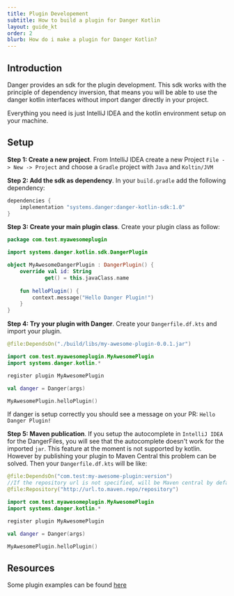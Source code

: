 ```yaml
---
title: Plugin Developement
subtitle: How to build a plugin for Danger Kotlin
layout: guide_kt
order: 2
blurb: How do i make a plugin for Danger Kotlin?
---
```


## Introduction

Danger provides an sdk for the plugin development. This sdk works with the principle of dependency inversion,
that means you will be able to use the danger kotlin interfaces without import danger directly in your project.

Everything you need is just IntelliJ IDEA and the kotlin environment setup on your machine.

## Setup

**Step 1: Create a new project**. From IntelliJ IDEA create a new Project `File -> New -> Project` and choose a `Gradle` project with `Java` and `Koltin/JVM`

**Step 2: Add the sdk as dependency**. In your `build.gradle` add the following dependency:
```groovy
dependencies {
    implementation "systems.danger:danger-kotlin-sdk:1.0"
}
```

**Step 3: Create your main plugin class**. Create your plugin class as follow:
```kotlin
package com.test.myawesomeplugin

import systems.danger.kotlin.sdk.DangerPlugin

object MyAwesomeDangerPlugin : DangerPlugin() {
    override val id: String
            get() = this.javaClass.name
    
    fun helloPlugin() {
        context.message("Hello Danger Plugin!")
    }
}
```

**Step 4: Try your plugin with Danger**. Create your `Dangerfile.df.kts` and import your plugin.
```kotlin
@file:DependsOn("./build/libs/my-awesome-plugin-0.0.1.jar")

import com.test.myawesomeplugin.MyAwesomePlugin
import systems.danger.kotlin.*

register plugin MyAwesomePlugin

val danger = Danger(args)

MyAwesomePlugin.helloPlugin()
``` 
If danger is setup correctly you should see a message on your PR: `Hello Danger Plugin!`

**Step 5: Maven publication**. If you setup the autocomplete in `IntelliJ IDEA` for the DangerFiles, you will see that the autocomplete doesn't work for the imported `jar`.
This feature at the moment is not supported by kotlin. However by 
publishing your plugin to Maven Central this problem can be solved. Then your `Dangerfile.df.kts` will be like:
```kotlin
@file:DependsOn("com.test:my-awesome-plugin:version")
//If the repository url is not specified, will be Maven central by default
@file:Repository("http://url.to.maven.repo/repository")

import com.test.myawesomeplugin.MyAwesomePlugin
import systems.danger.kotlin.*

register plugin MyAwesomePlugin

val danger = Danger(args)

MyAwesomePlugin.helloPlugin()
```

## Resources

Some plugin examples can be found [here]

[here]: https://github.com/danger/awesome-danger#kotlin-danger-kotlin
